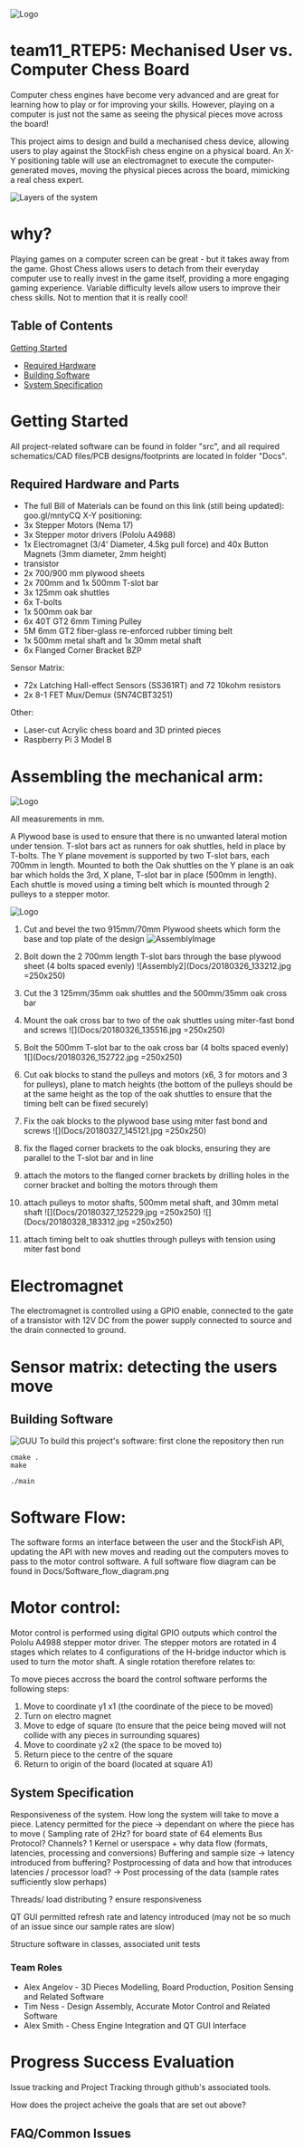 ![Logo](Docs/g10154.png)
# team11_RTEP5: Mechanised User vs. Computer Chess Board
Computer chess engines have become very advanced and are great for learning how to play or for improving your skills. However, playing on a computer is just not the same as seeing the physical pieces move across the board!

This project aims to design and build a mechanised chess device, allowing users to play against the StockFish chess engine on a physical board. An X-Y positioning table will use an electromagnet to execute the computer-generated moves, moving the physical pieces across the board, mimicking a real chess expert.

![Layers of the system](Docs/path7416.png)

# why?
Playing games on a computer screen can be great - but it takes away from the game. Ghost Chess allows users to detach from their everyday computer use to really invest in the game itself, providing a more engaging gaming experience. Variable difficulty levels allow users to improve their chess skills. Not to mention that it is really cool!

## Table of Contents
[Getting Started](#getting_started)
  * [Required Hardware](#required_hardware)
  * [Building Software](#building_software)
  * [System Specification](#system_specification)

# Getting Started <a name="getting_started"></a>
All project-related software can be found in folder "src", and all required schematics/CAD files/PCB designs/footprints are located in folder "Docs".
## Required Hardware and Parts <a name="required_hardware"></a>
* The full Bill of Materials can be found on this link (still being updated): goo.gl/mntyCQ
X-Y positioning:
* 3x Stepper Motors (Nema 17)
* 3x Stepper motor drivers (Pololu A4988)
* 1x Electromagnet (3/4' Diameter, 4.5kg pull force) and 40x Button Magnets (3mm diameter, 2mm height)
* transistor
* 2x 700/900 mm plywood sheets
* 2x 700mm and 1x 500mm T-slot bar
* 3x 125mm oak shuttles
* 6x T-bolts
* 1x 500mm oak bar
* 6x 40T GT2 6mm Timing Pulley
* 5M 6mm GT2 fiber-glass re-enforced rubber timing belt
* 1x 500mm metal shaft and 1x 30mm metal shaft
* 6x Flanged Corner Bracket BZP

Sensor Matrix:
* 72x Latching Hall-effect Sensors (SS361RT) and 72 10kohm resistors
* 2x 8-1 FET Mux/Demux (SN74CBT3251)

Other:
* Laser-cut Acrylic chess board and 3D printed pieces
* Raspberry Pi 3 Model B

# Assembling the mechanical arm:
![Logo](Docs/XYplaneDiag.png)

All measurements in mm.

A Plywood base is used to ensure that there is no unwanted lateral motion under tension. T-slot bars act as runners for oak shuttles, held in place by T-bolts. The Y plane movement is supported by two T-slot bars, each 700mm in length. Mounted to both the Oak shuttles on the Y plane is an oak bar which holds the 3rd, X plane, T-slot bar in place (500mm in length). Each shuttle is moved using a timing belt which is mounted through 2 pulleys to a stepper motor.

![Logo](Docs/20180326_152725.jpg)

1. Cut and bevel the two 915mm/70mm Plywood sheets which form the base and top plate of the design
![AssemblyImage](Docs/20180326_102938.jpg)

2. Bolt down the 2 700mm length T-slot bars through the base plywood sheet (4 bolts spaced evenly)
![Assembly2](Docs/20180326_133212.jpg =250x250)

3. Cut the 3 125mm/35mm oak shuttles and the 500mm/35mm oak cross bar
4. Mount the oak cross bar to two of the oak shuttles using miter-fast bond and screws
![](Docs/20180326_135516.jpg =250x250)

5. Bolt the 500mm T-slot bar to the oak cross bar (4 bolts spaced evenly)
1[](Docs/20180326_152722.jpg =250x250)

6. Cut oak blocks to stand the pulleys and motors (x6, 3 for motors and 3 for pulleys), plane to match heights (the bottom of the pulleys should be at the same height as the top of the oak shuttles to ensure that the timing belt can be fixed securely)
7. Fix the oak blocks to the plywood base using miter fast bond and screws
![](Docs/20180327_145121.jpg =250x250)

8. fix the flaged corner brackets to the oak blocks, ensuring they are parallel to the T-slot bar and in line
9. attach the motors to the flanged corner brackets by drilling holes in the corner bracket and bolting the motors through them
10. attach pulleys to motor shafts, 500mm metal shaft, and 30mm metal shaft
![](Docs/20180327_125229.jpg =250x250)
![](Docs/20180328_183312.jpg =250x250)

11. attach timing belt to oak shuttles through pulleys with tension using miter fast bond

# Electromagnet

The electromagnet is controlled using a GPIO enable, connected to the gate of a transistor with 12V DC from the power supply connected to source and the drain connected to ground.

# Sensor matrix: detecting the users move

## Building Software <a name="building_software"></a>
![GUU](Docs/GhostChessGUI.png)
To build this project's software: first clone the repository then run

```
cmake .
make

./main

```

# Software Flow:

The software forms an interface between the user and the StockFish API, updating the API with new moves and reading out the computers moves to pass to the motor control software. A full software flow diagram can be found in Docs/Software_flow_diagram.png

# Motor control:

Motor control is performed using digital GPIO outputs which control the Pololu A4988 stepper motor driver. The stepper motors are rotated in 4 stages which relates to 4 configurations of the H-bridge inductor which is used to turn the motor shaft. A single rotation therefore relates to:

To move pieces accross the board the control software performs the following steps:
1. Move to coordinate y1 x1 (the coordinate of the piece to be moved)
2. Turn on electro magnet
3. Move to edge of square (to ensure that the peice being moved will not collide with any pieces in surrounding squares)
4. Move to coordinate y2 x2 (the space to be moved to)
5. Return piece to the centre of the square
6. Return to origin of the board (located at square A1)

## System Specification <a name="system_specification"></a>

Responsiveness of the system. How long the system will take to move a piece.
Latency permitted for the piece -> dependant on where the piece has to move (
Sampling rate of 2Hz? for board state of 64 elements
Bus Protocol? 
Channels? 1
Kernel or userspace + why
data flow (formats, latencies, processing and conversions)
Buffering and sample size
  -> latency introduced from buffering?
Postprocessing of data and how that introduces latencies / processor load?
  -> Post processing of the data (sample rates sufficiently slow perhaps)
 
Threads/ load distributing ? ensure responsiveness

QT GUI permitted refresh rate and latency introduced (may not be so much of an issue since our sample rates are slow)

Structure software in classes, associated unit tests

### Team Roles
* Alex Angelov - 3D Pieces Modelling, Board Production, Position Sensing and Related Software
* Tim Ness - Design Assembly, Accurate Motor Control and Related Software
* Alex Smith - Chess Engine Integration and QT GUI Interface

# Progress Success Evaluation
Issue tracking and Project Tracking through github's associated tools.

How does the project acheive the goals that are set out above?

## FAQ/Common Issues

